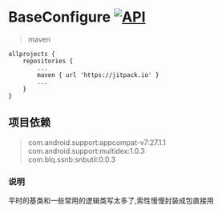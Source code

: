 
# BaseConfigure [![API](https://img.shields.io/badge/API-21%2B-brightgreen.svg?style=flat)](https://android-arsenal.com/api?level=21)

> maven
```  
allprojects {
    repositories {
        ...
        maven { url 'https://jitpack.io' }
        ...
    }
}
```

## 项目依赖
> com.android.support:appcompat-v7:27.1.1  
> com.android.support:multidex:1.0.3  
> com.blq.ssnb:snbutil:0.0.3  

### 说明

平时的基类和一些常用的逻辑类写太多了,索性慢慢封装成包直接用
